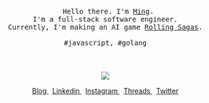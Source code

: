 <p align="center">
  <br>
  <br>
  <br>
  <span>&nbsp;&nbsp;</span>
  <samp>Hello there. I'm <a href="https://dg.aluc.me">Ming</a>.<br> I'm a full-stack software engineer.
  <br>
  <span>Currently, I'm making an AI game <a href="https://rollingsagas.com">Rolling Sagas</a>.</span>
  <br><br>#javascript, #golang</samp>
  <br>
  <br>
  <br>
  <br>
  <img align="center" src="https://github-readme-stats-topaz-phi.vercel.app/api?username=alucPro&show_icons=true&hide_border=true&count_private=true">
  <p align="center">
  <a href="https://dg.aluc.me/">
    Blog
  </a>
  <span>&nbsp;</span>
  <a href="https://www.linkedin.com/in/%E5%BE%90%E6%98%8E-%E9%87%91-b54815259/">
   Linkedin
  </a>
  <span>&nbsp;</span>
  <a href="https://www.instagram.com/aluc_pro/">
   Instagram
  </a>
  <span>&nbsp;</span>
  <a href="https://www.threads.net/@aluc_pro">
   Threads
  </a>
  <span>&nbsp;</span>
  <a href="https://x.com/AlucPro">
  Twitter
  </p>
</p>

